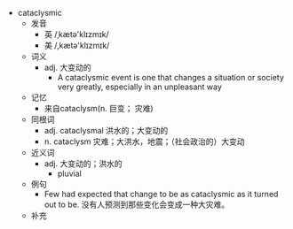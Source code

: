 - cataclysmic
  - 发音
    - 英 /ˌkætə'klɪzmɪk/
    - 美 /,kætə'klɪzmɪk/
  - 词义
    - adj. 大变动的
      - A cataclysmic event is one that changes a situation or society very greatly, especially in an unpleasant way
  - 记忆
    - 来自cataclysm(n. 巨变； 灾难)
  - 同根词
    - adj. cataclysmal 洪水的；大变动的
    - n. cataclysm 灾难；大洪水，地震；（社会政治的）大变动
  - 近义词
    - adj. 大变动的；洪水的
      - pluvial
  - 例句
    - Few had expected that change to be as cataclysmic as it turned out to be. 没有人预测到那些变化会变成一种大灾难。
  - 补充